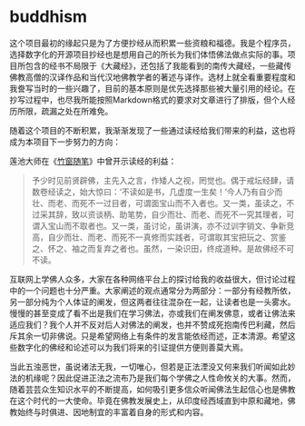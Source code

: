 # buddhism

这个项目最初的缘起只是为了方便抄经从而积累一些资粮和福德。我是个程序员，选择数字化的开源项目抄经也是想用自己的所长为我们体悟佛法做点实际的事。项目所包含的经书不局限于《大藏经》，还包括了我能看到的南传大藏经，一些藏传佛教高僧的汉译作品和当代汉地佛教学者的著述与译作。选材上就全看重要程度和我誊写当时的一些兴趣了，目前的基本原则是优先选择那些被大量引用的经论。在抄写过程中，也尽我所能按照Markdown格式的要求对文章进行了排版，但个人经历所限，疏漏之处在所难免。

随着这个项目的不断积累，我渐渐发现了一些通过读经给我们带来的利益，这也将成为本项目下一步努力的方向：

莲池大师在《[竹窗随笔](https://github.com/gwsice/buddhism/blob/master/%E4%B8%AD%E5%9B%BD%E8%91%97%E8%BF%B0/%E7%AB%B9%E7%AA%97%E9%9A%8F%E7%AC%94/1.md#fo-jing-bu-ke-bu-du)》中曾开示读经的利益：

> 予少时见前贤辟佛，主先入之言，作矮人之视，罔觉也。偶于戒坛经肆，请数卷经读之，始大惊曰：‘不读如是书，几虚度一生矣！’今人乃有自少而壮、而老、而死不一过目者，可谓面宝山而不入者也。又一类，虽读之，不过采其辞，致以资谈柄、助笔势，自少而壮、而老、而死不一究其理者，可谓入宝山而不取者也。又一类，虽讨论，虽讲演，亦不过训字销文、争新竞高，自少而壮、而老、而死不一真修而实践者，可谓取其宝把玩之、赏鉴之、怀之、袖之而复弃之者也。虽然，一染识田，终成道种。是故佛经不可不读。

互联网上学佛人众多，大家在各种网络平台上的探讨给我的收益很大，但讨论过程中的一个问题也十分严重。大家阐述的观点通常分为两部分：一部分有经教所依，另一部分纯为个人体证的阐发，但这两者往往混杂在一起，让读者也是一头雾水。慢慢的甚至变成了看不出是我们在学习佛法，亦或我们在阐发佛意，或者让佛法来适应我们？我个人并不反对后人对佛法的阐发，也并不赞成死抱南传巴利藏，然后斥其余一切非佛说。只是希望网络上有条件的发言能依经而述，正本清源。希望这些数字化的佛经和论述可以为我们将来的引证提供方便则善莫大焉。

当此五浊恶世，虽说诸法无我，一切唯心，但若是正法湮没又何来我们听闻如此妙法的机缘呢？因此促进正法之流布乃是我们每个学佛之人性命攸关的大事。然而，随着芸芸众生知识水平的不断提高，如何吸引更多信众听闻佛法生起信心也是佛教在这个时代的一大使命。毕竟在佛教发展史上，从印度经西域直到中原和藏地，佛教始终与时俱进、因地制宜的丰富着自身的形式和内容。